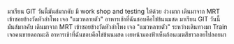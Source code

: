 มาเรียน GIT วันนี้มันส์มากคับ มี work shop and testing ให้ด้วย 
ง่วงมาก
เดินมาจาก MRT เข้าซอยข้างวัดหัวลำโพง เจอ "แมวหลายตัว"
อาหารเช้าที่ฉันชอบคือไข่ข้นนมสด
﻿มาเรียน GIT วันนี้มันส์มากคับ
เดินมาจาก MRT เข้าซอยข้างวัดหัวลำโพง เจอ "แมวหลายตัว"
ระหว่างเดินทางมา Train เจอคนขายดอกมะลิ
อาหารเช้าที่ฉันชอบคือไข่ข้นนมสด
เงยหน้ามองฟ้าเห็นก้อนเมฆสีขาวลอยไปลอยมา


